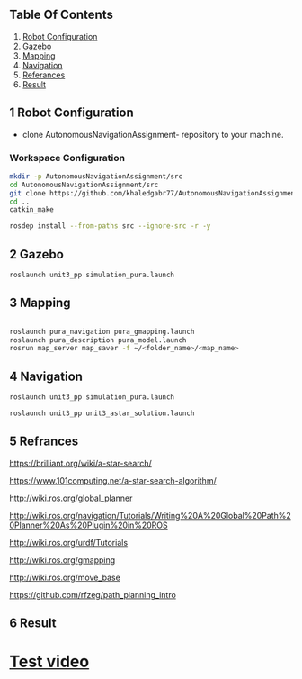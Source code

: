 ## Table Of Contents <a name="top"></a>

1. [Robot Configuration](#1)
2. [Gazebo](#2)   
3. [Mapping](#3)    
4. [Navigation](#4)    
5. [Referances](#5)    
6. [Result](#6)    


## 1 Robot Configuration <a name="1"></a>


- clone AutonomousNavigationAssignment- repository to your machine.


### Workspace Configuration
```bash
mkdir -p AutonomousNavigationAssignment/src
cd AutonomousNavigationAssignment/src
git clone https://github.com/khaledgabr77/AutonomousNavigationAssignment-.git
cd ..
catkin_make
```

```bash
rosdep install --from-paths src --ignore-src -r -y
```



## 2 Gazebo <a name="2"></a>
```bash
roslaunch unit3_pp simulation_pura.launch
```

## 3 Mapping <a name="3"></a>

```bash

roslaunch pura_navigation pura_gmapping.launch
roslaunch pura_description pura_model.launch
rosrun map_server map_saver -f ~/<folder_name>/<map_name>
```


## 4 Navigation <a name="4"></a>

```bash
roslaunch unit3_pp simulation_pura.launch

roslaunch unit3_pp unit3_astar_solution.launch 
```


## 5 Refrances <a name="5"></a>

https://brilliant.org/wiki/a-star-search/

https://www.101computing.net/a-star-search-algorithm/

http://wiki.ros.org/global_planner

http://wiki.ros.org/navigation/Tutorials/Writing%20A%20Global%20Path%20Planner%20As%20Plugin%20in%20ROS

http://wiki.ros.org/urdf/Tutorials

http://wiki.ros.org/gmapping

http://wiki.ros.org/move_base

https://github.com/rfzeg/path_planning_intro


## 6 Result <a name="6"></a>

# [Test video](https://www.youtube.com/watch?v=VtYBRn420Fw) 

